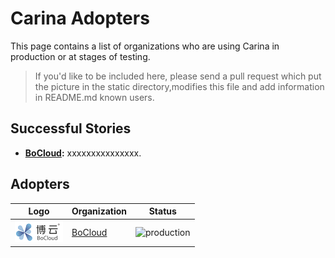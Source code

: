 # Carina Adopters

This page contains a list of organizations who are using Carina in production or at stages of testing.

>If you'd like to be included here, please send a pull request which put the picture in the static directory,modifies this file and add information in README.md known users.

## Successful Stories

- **[BoCloud](https://www.bocloud.com.cn/):** xxxxxxxxxxxxxxx.


## Adopters

|Logo| Organization | Status |
|----------| ------------ | ------ |
|![loggo](static/bocloud.png)|[BoCloud](https://www.bocloud.com.cn) | ![production](https://img.shields.io/badge/-production-blue?style=flat) |
